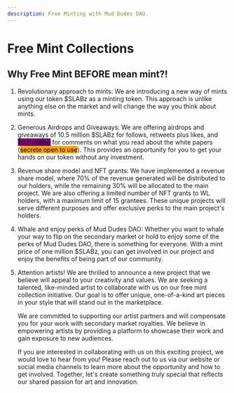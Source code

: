 ```yaml
---
description: Free Minting with Mud Dudes DAO.
---
```


# Free Mint Collections

## Why Free Mint BEFORE mean mint?!

1. Revolutionary approach to mints: We are introducing a new way of mints using our token $SLABz as a minting token. This approach is unlike anything else on the market and will change the way you think about mints.
2. Generous Airdrops and Giveaways: We are offering airdrops and giveaways of 10.5 million $SLABz for follows, retweets plus likes, and <mark style="background-color:purple;">70.5 million</mark> for comments on what you read about the white papers (<mark style="background-color:orange;">secrete open to use</mark>). This provides an opportunity for you to get your hands on our token without any investment.
3. Revenue share model and NFT grants: We have implemented a revenue share model, where 70% of the revenue generated will be distributed to our holders, while the remaining 30% will be allocated to the main project. We are also offering a limited number of NFT grants to WL holders, with a maximum limit of 15 grantees. These unique projects will serve different purposes and offer exclusive perks to the main project's holders.
4. Whale and enjoy perks of Mud Dudes DAO: Whether you want to whale your way to flip on the secondary market or hold to enjoy some of the perks of Mud Dudes DAO, there is something for everyone. With a mint price of one million $SLABz, you can get involved in our project and enjoy the benefits of being part of our community.
5.  Attention artists! We are thrilled to announce a new project that we believe will appeal to your creativity and values. We are seeking a talented, like-minded artist to collaborate with us on our free mint collection initiative. Our goal is to offer unique, one-of-a-kind art pieces in your style that will stand out in the marketplace.

    We are committed to supporting our artist partners and will compensate you for your work with secondary market royalties. We believe in empowering artists by providing a platform to showcase their work and gain exposure to new audiences.

    If you are interested in collaborating with us on this exciting project, we would love to hear from you! Please reach out to us via our website or social media channels to learn more about the opportunity and how to get involved. Together, let's create something truly special that reflects our shared passion for art and innovation.
